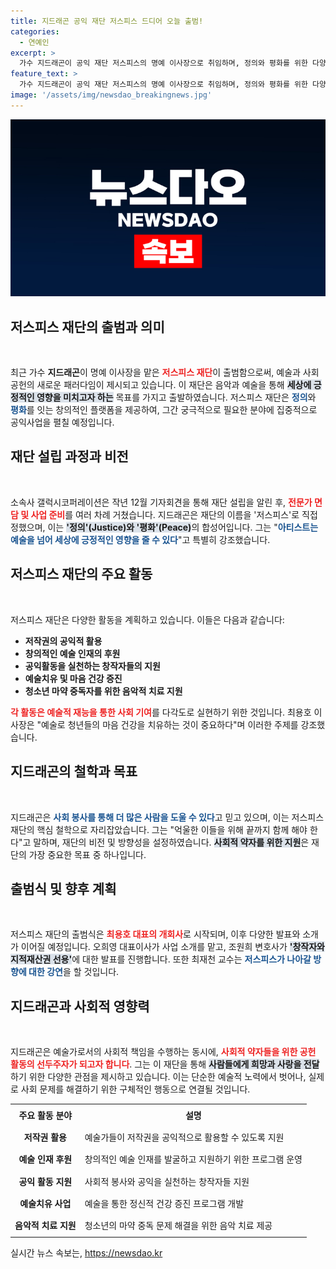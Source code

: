 ```yaml
---
title: 지드래곤 공익 재단 저스피스 드디어 오늘 출범!
categories:
  - 연예인
excerpt: >
  가수 지드래곤이 공익 재단 저스피스의 명예 이사장으로 취임하며, 정의와 평화를 위한 다양한 사회봉사 활동을 펼친다. 이 재단은 예술과 저작권을 통해 창의적인 인재를 지원하고 마음의 치유를 도울 예정이다.
feature_text: >
  가수 지드래곤이 공익 재단 저스피스의 명예 이사장으로 취임하며, 정의와 평화를 위한 다양한 사회봉사 활동을 펼친다. 이 재단은 예술과 저작권을 통해 창의적인 인재를 지원하고 마음의 치유를 도울 예정이다.
image: '/assets/img/newsdao_breakingnews.jpg'
---
```


<p><img src="/assets/img/newsdao_breakingnews.jpg" alt="bookingtag 속보" /></p>

<h2 data-ke-size="size26">저스피스 재단의 출범과 의미</h2>

<p data-ke-size="size16">&nbsp;</p>

<p>최근 가수 <b>지드래곤</b>이 명예 이사장을 맡은 <b><span style="color: #ee2323;">저스피스 재단</span></b>이 출범함으로써, 예술과 사회 공헌의 새로운 패러다임이 제시되고 있습니다. 이 재단은 음악과 예술을 통해 <b><span style="background-color: #21538527;">세상에 긍정적인 영향을 미치고자 하는</span></b> 목표를 가지고 출발하였습니다. 저스피스 재단은 <b><span style="color: #1a5490;">정의</span></b>와 <b><span style="color: #1a5490;">평화</span></b>를 잇는 창의적인 플랫폼을 제공하여, 그간 궁극적으로 필요한 분야에 집중적으로 공익사업을 펼칠 예정입니다.</p>

<h2 data-ke-size="size26">재단 설립 과정과 비전</h2>

<p data-ke-size="size16">&nbsp;</p>

<p>소속사 갤럭시코퍼레이션은 작년 12월 기자회견을 통해 재단 설립을 알린 후, <b><span style="color: #ee2323;">전문가 면담 및 사업 준비</span></b>를 여러 차례 거쳤습니다. 지드래곤은 재단의 이름을 '저스피스'로 직접 정했으며, 이는 <b><span style="background-color: #21538527;">'정의'(Justice)와 '평화'(Peace)</span></b>의 합성어입니다. 그는 "<b><span style="color: #1a5490;">아티스트는 예술을 넘어 세상에 긍정적인 영향을 줄 수 있다</span></b>"고 특별히 강조했습니다.</p>

<h2 data-ke-size="size26">저스피스 재단의 주요 활동</h2>

<p data-ke-size="size16">&nbsp;</p>

<p>저스피스 재단은 다양한 활동을 계획하고 있습니다. 이들은 다음과 같습니다:</p>

<ul>
    <li><b>저작권의 공익적 활용</b></li>
    <li><b>창의적인 예술 인재의 후원</b></li>
    <li><b>공익활동을 실천하는 창작자들의 지원</b></li>
    <li><b>예술치유 및 마음 건강 증진</b></li>
    <li><b>청소년 마약 중독자를 위한 음악적 치료 지원</b></li>
</ul>

<p><b><span style="color: #ee2323;">각 활동은 예술적 재능을 통한 사회 기여</span></b>를 다각도로 실현하기 위한 것입니다. 최용호 이사장은 "예술로 청년들의 마음 건강을 치유하는 것이 중요하다"며 이러한 주제를 강조했습니다.</p>

<h2 data-ke-size="size26">지드래곤의 철학과 목표</h2>

<p data-ke-size="size16">&nbsp;</p>

<p>지드래곤은 <b><span style="color: #1a5490;">사회 봉사를 통해 더 많은 사람을 도울 수 있다</span></b>고 믿고 있으며, 이는 저스피스 재단의 핵심 철학으로 자리잡았습니다. 그는 "억울한 이들을 위해 끝까지 함께 해야 한다"고 말하며, 재단의 비전 및 방향성을 설정하였습니다. <b><span style="background-color: #21538527;">사회적 약자를 위한 지원</span></b>은 재단의 가장 중요한 목표 중 하나입니다.</p>

<h2 data-ke-size="size26">출범식 및 향후 계획</h2>

<p data-ke-size="size16">&nbsp;</p>

<p>저스피스 재단의 출범식은 <b><span style="color: #ee2323;">최용호 대표의 개회사</span></b>로 시작되며, 이후 다양한 발표와 소개가 이어질 예정입니다. 오희영 대표이사가 사업 소개를 맡고, 조원희 변호사가 <b><span style="background-color: #21538527;">'창작자와 지적재산권 선용'</span></b>에 대한 발표를 진행합니다. 또한 최재천 교수는 <b><span style="color: #1a5490;">저스피스가 나아갈 방향에 대한 강연</span></b>을 할 것입니다.</p>

<h2 data-ke-size="size26">지드래곤과 사회적 영향력</h2>

<p data-ke-size="size16">&nbsp;</p>

<p>지드래곤은 예술가로서의 사회적 책임을 수행하는 동시에, <b><span style="color: #ee2323;">사회적 약자들을 위한 공헌 활동의 선두주자가 되고자 합니다</span></b>. 그는 이 재단을 통해 <b><span style="background-color: #21538527;">사람들에게 희망과 사랑을 전달</span></b>하기 위한 다양한 관점을 제시하고 있습니다. 이는 단순한 예술적 노력에서 벗어나, 실제로 사회 문제를 해결하기 위한 구체적인 행동으로 연결될 것입니다.</p>

<table style="width: 100%; border-collapse: collapse;">
    <tr>
        <td style="text-align: center; height: 30px;"><b>주요 활동 분야</b></td>
        <td style="text-align: center; height: 30px;"><b>설명</b></td>
    </tr>
    <tr>
        <td style="text-align: center; height: 30px;"><b>저작권 활용</b></td>
        <td>예술가들이 저작권을 공익적으로 활용할 수 있도록 지원</td>
    </tr>
    <tr>
        <td style="text-align: center; height: 30px;"><b>예술 인재 후원</b></td>
        <td>창의적인 예술 인재를 발굴하고 지원하기 위한 프로그램 운영</td>
    </tr>
    <tr>
        <td style="text-align: center; height: 30px;"><b>공익 활동 지원</b></td>
        <td>사회적 봉사와 공익을 실천하는 창작자들 지원</td>
    </tr>
    <tr>
        <td style="text-align: center; height: 30px;"><b>예술치유 사업</b></td>
        <td>예술을 통한 정신적 건강 증진 프로그램 개발</td>
    </tr>
    <tr>
        <td style="text-align: center; height: 30px;"><b>음악적 치료 지원</b></td>
        <td>청소년의 마약 중독 문제 해결을 위한 음악 치료 제공</td>
    </tr>
</table>

<p data-ke-size="size16"></p>
실시간 뉴스 속보는, <a href="https://newsdao.kr" rel="dofollow">https://newsdao.kr</a>


